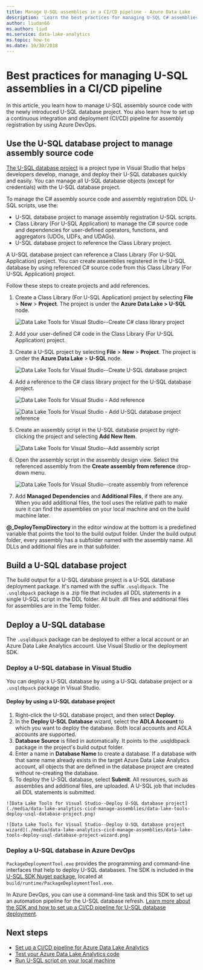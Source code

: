 ```yaml
---
title: Manage U-SQL assemblies in a CI/CD pipeline - Azure Data Lake
description: 'Learn the best practices for managing U-SQL C# assemblies in a CI/CD pipeline with Azure DevOps.'
author: liudan66
ms.author: liud
ms.service: data-lake-analytics
ms.topic: how-to
ms.date: 10/30/2018
---
```


# Best practices for managing U-SQL assemblies in a CI/CD pipeline

In this article, you learn how to manage U-SQL assembly source code with the newly introduced U-SQL database project. You also learn how to set up a continuous integration and deployment (CI/CD) pipeline for assembly registration by using Azure DevOps.

## Use the U-SQL database project to manage assembly source code

[The U-SQL database project](data-lake-analytics-data-lake-tools-develop-usql-database.md) is a project type in Visual Studio that helps developers develop, manage, and deploy their U-SQL databases quickly and easily. You can manage all U-SQL database objects (except for credentials) with the U-SQL database project. 

To manage the C# assembly source code and assembly registration DDL U-SQL scripts, use the:

* U-SQL database project to manage assembly registration U-SQL scripts.
* Class Library (For U-SQL Application) to manage the C# source code and dependencies for user-defined operators, functions, and aggregators (UDOs, UDFs, and UDAGs).
* U-SQL database project to reference the Class Library project. 

A U-SQL database project can reference a Class Library (For U-SQL Application) project. You can create assemblies registered in the U-SQL database by using referenced C# source code from this Class Library (For U-SQL Application) project.

Follow these steps to create projects and add references.
1. Create a Class Library (For U-SQL Application) project by selecting **File** > **New** > **Project**. The project is under the **Azure Data Lake > U-SQL** node.

   ![Data Lake Tools for Visual Studio--Create C# class library project](./media/data-lake-analytics-cicd-manage-assemblies/create-c-sharp-class-library-project.png)
1. Add your user-defined C# code in the Class Library (For U-SQL Application) project.

1. Create a U-SQL project by selecting **File** > **New** > **Project**. The project is under the **Azure Data Lake** > **U-SQL** node.

   ![Data Lake Tools for Visual Studio--Create U-SQL database project](media/data-lake-analytics-cicd-manage-assemblies/create-u-sql-database-project.png)
1. Add a reference to the C# class library project for the U-SQL database project.

    ![Data Lake Tools for Visual Studio - Add reference](./media/data-lake-analytics-cicd-manage-assemblies/data-lake-tools-add-project-reference.png) 

    ![Data Lake Tools for Visual Studio - Add U-SQL database project reference](./media/data-lake-analytics-cicd-manage-assemblies/data-lake-tools-add-project-reference-wizard.png)

5. Create an assembly script in the U-SQL database project by right-clicking the project and selecting **Add New Item**.

   ![Data Lake Tools for Visual Studio--Add assembly script](media/data-lake-analytics-cicd-manage-assemblies/add-assembly-script.png)

1. Open the assembly script in the assembly design view. Select the referenced assembly from the **Create assembly from reference** drop-down menu.

    ![Data Lake Tools for Visual Studio--create assembly from reference](./media/data-lake-analytics-cicd-manage-assemblies/data-lake-tools-create-assembly-from-reference.png)

7. Add **Managed Dependencies** and **Additional Files**, if there are any. When you add additional files, the tool uses the relative path to make sure it can find the assemblies on your local machine and on the build machine later.

**\@_DeployTempDirectory** in the editor window at the bottom is a predefined variable that points the tool to the build output folder. Under the build output folder, every assembly has a subfolder named with the assembly name. All DLLs and additional files are in that subfolder.

## Build a U-SQL database project

The build output for a U-SQL database project is a U-SQL database deployment package. It's named with the suffix `.usqldbpack`. The `.usqldbpack` package is a .zip file that includes all DDL statements in a single U-SQL script in the DDL folder. All built .dll files and additional files for assemblies are in the Temp folder.

## Deploy a U-SQL database

The `.usqldbpack` package can be deployed to either a local account or an Azure Data Lake Analytics account. Use Visual Studio or the deployment SDK. 

### Deploy a U-SQL database in Visual Studio

You can deploy a U-SQL database by using a U-SQL database project or a `.usqldbpack` package in Visual Studio.

#### Deploy by using a U-SQL database project

1.    Right-click the U-SQL database project, and then select **Deploy**.
2.    In the **Deploy U-SQL Database** wizard, select the **ADLA Account** to which you want to deploy the database. Both local accounts and ADLA accounts are supported.
3.    **Database Source** is filled in automatically. It points to the .usqldbpack package in the project's build output folder.
4.    Enter a name in **Database Name** to create a database. If a database with that same name already exists in the target Azure Data Lake Analytics account, all objects that are defined in the database project are created without re-creating the database.
5.    To deploy the U-SQL database, select **Submit**. All resources, such as assemblies and additional files, are uploaded. A U-SQL job that includes all DDL statements is submitted.

    ![Data Lake Tools for Visual Studio--Deploy U-SQL database project](./media/data-lake-analytics-cicd-manage-assemblies/data-lake-tools-deploy-usql-database-project.png)

    ![Data Lake Tools for Visual Studio--Deploy U-SQL database project wizard](./media/data-lake-analytics-cicd-manage-assemblies/data-lake-tools-deploy-usql-database-project-wizard.png)

### Deploy a U-SQL database in Azure DevOps

`PackageDeploymentTool.exe` provides the programming and command-line interfaces that help to deploy U-SQL databases. The SDK is included in the [U-SQL SDK Nuget package](https://www.nuget.org/packages/Microsoft.Azure.DataLake.USQL.SDK/), located at `build/runtime/PackageDeploymentTool.exe`.

In Azure DevOps, you can use a command-line task and this SDK to set up an automation pipeline for the U-SQL database refresh. [Learn more about the SDK and how to set up a CI/CD pipeline for U-SQL database deployment](data-lake-analytics-cicd-overview.md#deploy-u-sql-database-through-azure-pipelines).

## Next steps

* [Set up a CI/CD pipeline for Azure Data Lake Analytics](data-lake-analytics-cicd-overview.md)
* [Test your Azure Data Lake Analytics code](data-lake-analytics-cicd-test.md)
* [Run U-SQL script on your local machine](data-lake-analytics-data-lake-tools-local-run.md)
